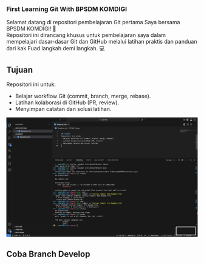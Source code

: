 ### First Learning Git With BPSDM KOMDIGI

Selamat datang di repositori pembelajaran Git pertama Saya bersama BPSDM KOMDIGI! 🎉  
Repositori ini dirancang khusus untuk pembelajaran saya dalam mempelajari dasar-dasar Git dan GitHub melalui latihan praktis dan panduan dari kak Fuad langkah demi langkah. 💻

## Tujuan

Repositori ini untuk:

- Belajar workflow Git (commit, branch, merge, rebase).
- Latihan kolaborasi di GitHub (PR, review).
- Menyimpan catatan dan solusi latihan.

![SS1 - Screenshot VSCode terminal](img/ss1.png)

## Coba Branch Develop